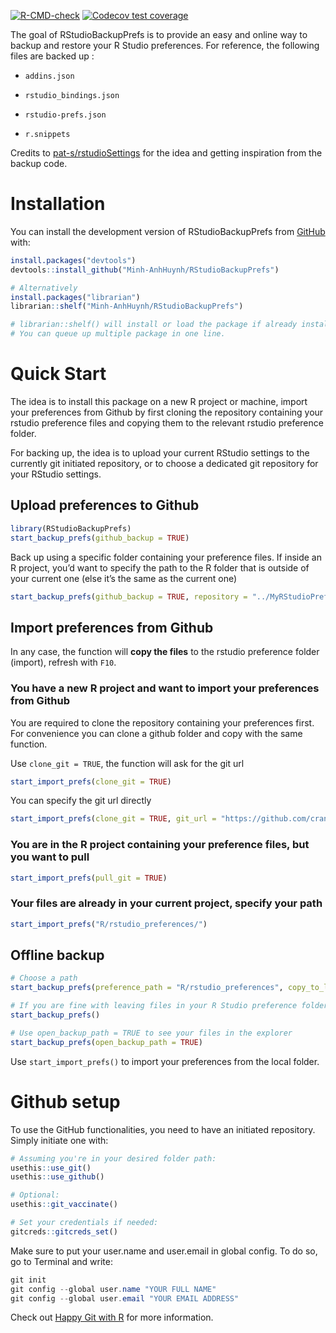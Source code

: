 
<!-- badges: start -->

[![R-CMD-check](https://github.com/Minh-AnhHuynh/RStudioBackupPrefs/actions/workflows/R-CMD-check.yaml/badge.svg)](https://github.com/Minh-AnhHuynh/RStudioBackupPrefs/actions/workflows/R-CMD-check.yaml)
[![Codecov test
coverage](https://codecov.io/gh/Minh-AnhHuynh/RStudioBackupPrefs/branch/main/graph/badge.svg)](https://app.codecov.io/gh/Minh-AnhHuynh/RStudioBackupPrefs?branch=main)

<!-- badges: end -->

The goal of RStudioBackupPrefs is to provide an easy and online way to
backup and restore your R Studio preferences. For reference, the
following files are backed up :

- `addins.json`

- `rstudio_bindings.json`

- `rstudio-prefs.json`

- `r.snippets`

Credits to
[pat-s/rstudioSettings](https://github.com/pat-s/rstudioSettings.git)
for the idea and getting inspiration from the backup code.

# Installation

You can install the development version of RStudioBackupPrefs from
[GitHub](https://github.com/) with:

``` r
install.packages("devtools")
devtools::install_github("Minh-AnhHuynh/RStudioBackupPrefs")

# Alternatively
install.packages("librarian") 
librarian::shelf("Minh-AnhHuynh/RStudioBackupPrefs")

# librarian::shelf() will install or load the package if already installed.
# You can queue up multiple package in one line.
```

# Quick Start

The idea is to install this package on a new R project or machine,
import your preferences from Github by first cloning the repository
containing your rstudio preference files and copying them to the
relevant rstudio preference folder.

For backing up, the idea is to upload your current RStudio settings to
the currently git initiated repository, or to choose a dedicated git
repository for your RStudio settings.

## Upload preferences to Github

``` r
library(RStudioBackupPrefs)
start_backup_prefs(github_backup = TRUE)
```

Back up using a specific folder containing your preference files. If
inside an R project, you’d want to specify the path to the R folder that
is outside of your current one (else it’s the same as the current one)

``` r
start_backup_prefs(github_backup = TRUE, repository = "../MyRStudioPrefs")
```

## Import preferences from Github

In any case, the function will **copy the files** to the rstudio
preference folder (import), refresh with `F10`.

### You have a new R project and want to import your preferences from Github

You are required to clone the repository containing your preferences
first. For convenience you can clone a github folder and copy with the
same function.

Use `clone_git = TRUE`, the function will ask for the git url

``` r
start_import_prefs(clone_git = TRUE)
```

You can specify the git url directly

``` r
start_import_prefs(clone_git = TRUE, git_url = "https://github.com/cran/dummies")
```

### You are in the R project containing your preference files, but you want to pull

``` r
start_import_prefs(pull_git = TRUE)
```

### Your files are already in your current project, specify your path

``` r
start_import_prefs("R/rstudio_preferences/")
```

## Offline backup

``` r
# Choose a path
start_backup_prefs(preference_path = "R/rstudio_preferences", copy_to_local = TRUE) 

# If you are fine with leaving files in your R Studio preference folder
start_backup_prefs()

# Use open_backup_path = TRUE to see your files in the explorer
start_backup_prefs(open_backup_path = TRUE)
```

Use `start_import_prefs()` to import your preferences from the local
folder.

# Github setup

To use the GitHub functionalities, you need to have an initiated
repository. Simply initiate one with:

``` r
# Assuming you're in your desired folder path:
usethis::use_git()
usethis::use_github()

# Optional:
usethis::git_vaccinate()

# Set your credentials if needed:
gitcreds::gitcreds_set()
```

Make sure to put your user.name and user.email in global config. To do
so, go to Terminal and write:

``` powershell
git init
git config --global user.name "YOUR FULL NAME"
git config --global user.email "YOUR EMAIL ADDRESS"
```

Check out [Happy Git with R](https://happygitwithr.com/) for more
information.

